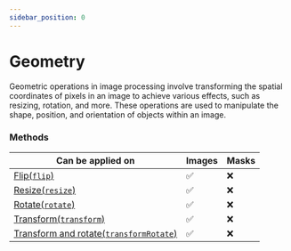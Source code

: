 ```yaml
---
sidebar_position: 0
---
```


# Geometry

Geometric operations in image processing involve transforming the spatial coordinates of pixels in an image to achieve various effects, such as resizing, rotation, and more. These operations are used to manipulate the shape, position, and orientation of objects within an image.

### Methods

| Can be applied on                                                                                        | Images  | Masks    |
| -------------------------------------------------------------------------------------------------------- | ------- | -------- |
| [Flip(`flip`)](./Flip.md 'internal link on flip')                                                        | &#9989; | &#10060; |
| [Resize(`resize`)](./Resize.md 'internal link on resize')                                                | &#9989; | &#10060; |
| [Rotate(`rotate`)](./Rotate.md 'internal link on rotate')                                                | &#9989; | &#10060; |
| [Transform(`transform`)](./Transform.md 'internal link on transform')                                    | &#9989; | &#10060; |
| [Transform and rotate(`transformRotate`)](./Transform%20and%20Rotate 'internal link on transformRotate') | &#9989; | &#10060; |
